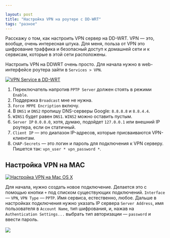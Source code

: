 ```yaml
---

layout: post
title: "Настройка VPN на роутере с DD-WRT"
tags: "разное"
---
```



Расскажу о том, как настроить VPN сервер на DD-WRT. VPN — это, вообще, очень
интересная штука. Для меня, польза от VPN это  шифрование траффика и безопасный
доступ к домашней сети и к сервисам, которые в этой сети расположены.

Настроить VPN на DDWRT очень просто. Для начала нужно в web-интерфейсе роутера
зайти в `Services > VPN`.

<a href="http://31808.selcdn.ru/it-prm/pics/vpn-ddwrt.png" rel="nofollow"><img src="http://31808.selcdn.ru/it-prm/pics/vpn-ddwrt.png" alt="VPN Service в DD-WRT" title="Настройка VPN на роутере с DD-WRT"></a>

1. Переключатель напротив `PPTP Server` должен стоять в режими `Enable`.
2. Поддержка `Broadcast` мне не нужна.
3. `Force MPPE Encription` включу.
4. В `DNS1` и `DNS2` пропишу DNS-серверы Google: `8.8.8.8` и `8.8.4.4`.
5. `WINS1` будет равен `DNS1`. `WINS2` можно оставить пустым.
6. `Server IP` `0.0.0.0`, хотя, думаю, подойдет `127.0.0.1` или внешний IP роутера, если он статичный.
7. `Client IP` — это диапазон IP-адресов, которые присваиваются VPN-клиентам.
8. `CHAP-Secrets` — это логин и пароль для подключения к VPN серверу. 
   Пишется так: `vpn_user * vpn_password *`.
  

## Настройка VPN на MAC

<a href="http://31808.selcdn.ru/it-prm/pics/mac-vpn.png" rel="nofollow"><img src="http://31808.selcdn.ru/it-prm/pics/mac-vpn.png" alt="Настройка VPN на Mac OS X" title="Настройка VPN на MAC OS X"></a>

Для начала, нужно создать новое подключение. Делается это с помощью кнопки `+` под списком существующих подключений. `Interface` — `VPN`, `VPN Type` — `PPTP`. Имя сервиса, естественно, любое. Дальше в настройках подключения нужно указать IP сервера `Server Address`, имя пользователя в `Account Name`, тип шифрования, и, нажав на `Authentication Settings...` выбрать тип авторизации — `password` и ввести пароль.
<br><br>
<img src="http://31808.selcdn.ru/it-prm/pics/vpn-connection.png" class="img-center" />
